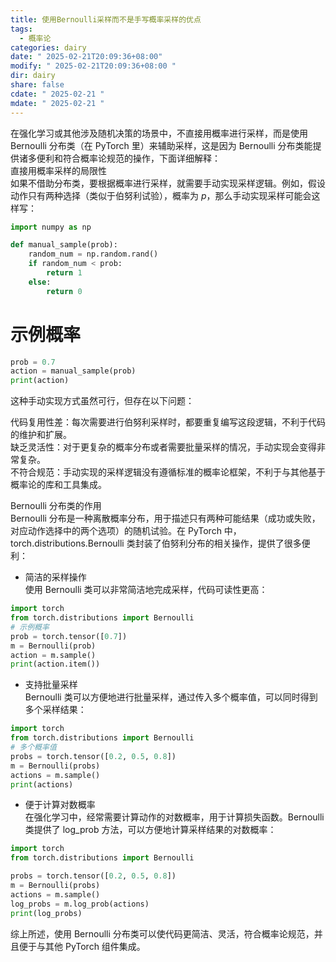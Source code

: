 ```yaml
---
title: 使用Bernoulli采样而不是手写概率采样的优点
tags:
  - 概率论
categories: dairy
date: " 2025-02-21T20:09:36+08:00"
modify: " 2025-02-21T20:09:36+08:00 "
dir: dairy
share: false
cdate: " 2025-02-21 "
mdate: " 2025-02-21 "
---
```


在强化学习或其他涉及随机决策的场景中，不直接用概率进行采样，而是使用 Bernoulli 分布类（在 PyTorch 里）来辅助采样，这是因为 Bernoulli 分布类能提供诸多便利和符合概率论规范的操作，下面详细解释：  
直接用概率采样的局限性  
如果不借助分布类，要根据概率进行采样，就需要手动实现采样逻辑。例如，假设动作只有两种选择（类似于伯努利试验），概率为 $p$，那么手动实现采样可能会这样写：  

```python
import numpy as np

def manual_sample(prob):  
    random_num = np.random.rand()  
    if random_num < prob:  
        return 1  
    else:  
        return 0
```

# 示例概率

```python
prob = 0.7  
action = manual_sample(prob)  
print(action)
```

这种手动实现方式虽然可行，但存在以下问题：

代码复用性差：每次需要进行伯努利采样时，都要重复编写这段逻辑，不利于代码的维护和扩展。  
缺乏灵活性：对于更复杂的概率分布或者需要批量采样的情况，手动实现会变得非常复杂。  
不符合规范：手动实现的采样逻辑没有遵循标准的概率论框架，不利于与其他基于概率论的库和工具集成。

Bernoulli 分布类的作用  
Bernoulli 分布是一种离散概率分布，用于描述只有两种可能结果（成功或失败，对应动作选择中的两个选项）的随机试验。在 PyTorch 中，torch.distributions.Bernoulli 类封装了伯努利分布的相关操作，提供了很多便利：

- 简洁的采样操作  
使用 Bernoulli 类可以非常简洁地完成采样，代码可读性更高：  

```python
import torch  
from torch.distributions import Bernoulli
# 示例概率
prob = torch.tensor([0.7])  
m = Bernoulli(prob)  
action = m.sample()  
print(action.item())
```

- 支持批量采样  
Bernoulli 类可以方便地进行批量采样，通过传入多个概率值，可以同时得到多个采样结果：  

```python
import torch  
from torch.distributions import Bernoulli
# 多个概率值
probs = torch.tensor([0.2, 0.5, 0.8])  
m = Bernoulli(probs)  
actions = m.sample()  
print(actions)
```

- 便于计算对数概率  
在强化学习中，经常需要计算动作的对数概率，用于计算损失函数。Bernoulli 类提供了 log_prob 方法，可以方便地计算采样结果的对数概率：  

```python
import torch  
from torch.distributions import Bernoulli

probs = torch.tensor([0.2, 0.5, 0.8])  
m = Bernoulli(probs)  
actions = m.sample()  
log_probs = m.log_prob(actions)  
print(log_probs)

```

综上所述，使用 Bernoulli 分布类可以使代码更简洁、灵活，符合概率论规范，并且便于与其他 PyTorch 组件集成。
